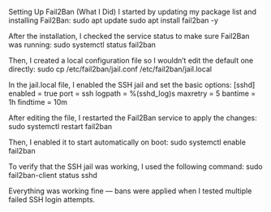 Setting Up Fail2Ban (What I Did)
I started by updating my package list and installing Fail2Ban:
sudo apt update
sudo apt install fail2ban -y

After the installation, I checked the service status to make sure Fail2Ban was running:
sudo systemctl status fail2ban

Then, I created a local configuration file so I wouldn’t edit the default one directly:
sudo cp /etc/fail2ban/jail.conf /etc/fail2ban/jail.local

In the jail.local file, I enabled the SSH jail and set the basic options:
[sshd]
enabled = true
port = ssh
logpath = %(sshd_log)s
maxretry = 5
bantime = 1h
findtime = 10m

After editing the file, I restarted the Fail2Ban service to apply the changes:
sudo systemctl restart fail2ban

Then, I enabled it to start automatically on boot:
sudo systemctl enable fail2ban

To verify that the SSH jail was working, I used the following command:
sudo fail2ban-client status sshd

Everything was working fine — bans were applied when I tested multiple failed SSH login attempts.


